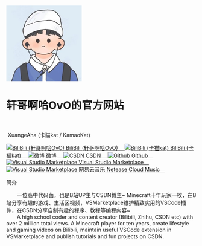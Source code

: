 <head>
    <meta charset="UTF-8">
    <meta name="description" content="轩哥啊哈OvO的官方网站">
    <meta name="author" content="轩哥啊哈OvO">
    <meta name="keywords" content="轩哥啊哈,轩哥啊哈OvO,xuangeaha,xuange-aha,卡猫kat,python,pip,pyinstaller,tkinter,pyqt,java">
    <meta http-equiv="X-UA-Compatible" content="IE=edge">
    <meta name="viewport" content="width=device-width, initial-scale=1.0">
    <link rel="stylesheet"
        href="https://fonts.googleapis.com/css?family=Open+Sans:300,300italic,400,400italic,600,600italic%7CNoto+Serif:400,400italic,700,700italic%7CDroid+Sans+Mono:400,700">
    <link rel="stylesheet" type="text/css" href="css/main.css">
    <link rel="stylesheet" type="text/css" href="css/xuan.css">
</head>

<body class="XuanMain">
    <div id="publicHeader"></div>
    <script src="src/header.js"></script>
    <div id="header">
        <div class="righticon">
            <img src="xuangeaha.jpg" width="200"
                alt="轩哥啊哈OvO">
        </div>
        <h1>轩哥啊哈OvO的官方网站</h1>
        <br>
        <div class="introduction">
            <p>
                &nbsp;XuangeAha (卡猫kat / KamaoKat)</p>
            <p>
                <a href="https://space.bilibili.com/1312327974">
                    <img src="https://www.bilibili.com/favicon.ico" width="20" alt="BiliBili (轩哥啊哈OvO)">
                    BiliBili (轩哥啊哈OvO)&emsp;
                </a>
                <a href="https://space.bilibili.com/1865984682">
                    <img src="https://www.bilibili.com/favicon.ico" width="20" alt="BiliBili (卡猫kat)">
                    BiliBili (卡猫kat)&emsp;
                </a>
                <a href="https://weibo.com/u/6217814344">
                    <img src="https://weibo.com/favicon.ico" width="20" alt="微博">
                    微博&emsp;
                </a>
                <!--
                <a href="https://www.zhihu.com/people/xuangeaha">
                    <img src="https://www.zhihu.com/favicon.ico" width="20" alt="知乎">
                    知乎&emsp;
                </a>
                -->
                <a href="https://blog.csdn.net/xuange_aha">
                    <img src="https://blog.csdn.net/favicon.ico" width="20" alt="CSDN">
                    CSDN&emsp;
                </a>
                <a href="https://github.com/Xuangeaha">
                    <img src="assets/image/github/favicon.ico" width="22" alt="Github">
                    Github&emsp;
                </a>
                <!--
                <a href="https://gitlab.com/Xuangeaha">
                    <img src="assets/image/gitlab/favicon.png" width="22" alt="Gitlab">
                    Gitlab&emsp;
                </a><br>
                <a href="https://gitee.com/xuangeaha">
                    <img src="https://gitee.com/favicon.ico" width="20" alt="Gitee">
                    Gitee&emsp;
                </a>
                -->
                <a href="https://marketplace.visualstudio.com/publishers/XuangeAha">
                    <img src="assets/image/vsce/favicon.ico" width="22" alt="Visual Studio Marketplace">
                    Visual Studio Marketplace&emsp;
                </a>
                <a href="https://music.163.com/#/user/home?id=8644137167">
                    <img src="https://music.163.com/favicon.ico" width="22" alt="Visual Studio Marketplace">
                    网易云音乐 Netease Cloud Music&emsp;
                </a>
                <!--
                <a href="https://dev.azure.com/XuangeAha">
                    <img src="assets/image/azure/favicon.ico" width="22" alt="Azure">
                    Azure&emsp;
                </a>
            -->
            </p>
        </div>
    </div>
    <div id="content">
        <div class="sidebarblock">
            <div class="content">
                <div class="title">简介</div>
                <div class="paragraph">
                    <p>
                        &emsp;&emsp;一位高中代码菌，也是B站UP主与CSDN博主~ Minecraft十年玩家一枚，在B站分享有趣的游戏、生活区视频，VSMarketplace维护精致实用的VSCode插件，在CSDN分享自制有趣的程序、教程等编程内容~<br>
                        &emsp;&emsp;A high school coder and content creator (Bilibili, Zhihu, CSDN etc) with over 2 million total views.
            A Minecraft player for ten years, create lifestyle and gaming videos on Bilibili, maintain useful VSCode extension in VSMarketplace and publish tutorials and fun projects on CSDN.
                    </p>
                </div>
            </div>
        </div>
